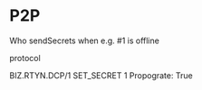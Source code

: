 # P2P

Who sendSecrets when e.g. #1 is offline

protocol

BIZ.RTYN.DCP/1 SET_SECRET 1 
Propograte: True